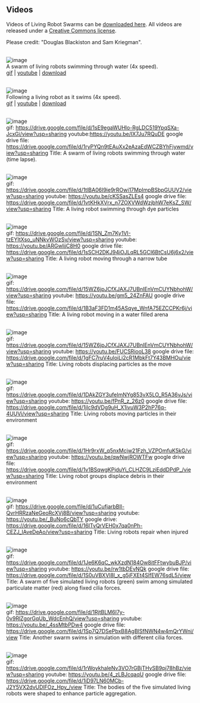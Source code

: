 ## Videos

Videos of Living Robot Swarms can be [downloaded here](https://drive.google.com/drive/folders/1NNSJ3VDxJ7g3M-iBCz3_hrFGCffJ4DHk).
All videos are released under a [Creative Commons license](http://creativecommons.org/licenses/by/4.0/). 
<br>

Please credit: "Douglas Blackiston and Sam Kriegman".
<br><br>

![image](https://LivingRobotSwarms.github.io/img/xxx) <br>
A swarm of living robots swimming through water (4x speed). <br>
[gif](https://drive.google.com/file/d/1VqSNJFw1RFFCayCYsbxumeVczu1BSabI/view) | 
[youtube](https://youtu.be/w-3hajBmo50) |
[download](https://drive.google.com/file/d/1zr42NWi7w_uvLkeyNr5AfsK5pySwBbso/view)
<br><br>

![image](https://LivingRobotSwarms.github.io/img/xxx) <br>
Following a living robot as it swims (4x speed). <br>
[gif](https://drive.google.com/file/d/1un9t1btxlowgrcKvdYwILllt31fPK-Gc/view) |
[youtube](https://youtu.be/dCy8oJOZWxs) |
[download](https://drive.google.com/file/d/1CPhxFOXP79mPMQqQPq7gVCBe3jrSq_ng/view)
<br><br>

![image](https://LivingRobotSwarms.github.io/img/xxx) <br>
gif: https://drive.google.com/file/d/1sE9egaWUHlo-RgLDC519YpqSXa-JcxGi/view?usp=sharing
youtube:https://youtu.be/IX7Ju7RQuDE
google drive file: https://drive.google.com/file/d/1ryPYQn9tEAuXx2eAzaEdWCZBYhFjywmd/view?usp=sharing
Title: A swarm of living robots swimming through water (time lapse).
<br><br>

![image](https://LivingRobotSwarms.github.io/img/xxx) <br>
gif: https://drive.google.com/file/d/1tlBA06I9ie9rROwi17MpImpBSbpGUUV2/view?usp=sharing
youtube: https://youtu.be/cKSSasZLEs4
google drive file: https://drive.google.com/file/d/1vtKHkXVrx_n7ZOXVWdWzjbhW7eKsZ_SW/view?usp=sharing
Title: A living robot swimming through dye particles
<br><br>

![image](https://LivingRobotSwarms.github.io/img/xxx) <br>
gif: https://drive.google.com/file/d/1SN_Zm7Ky1VI-tzEYItXso_uNNkvWOzSv/view?usp=sharing
youtube: https://youtu.be/ARGwljjC8H0
google drive file: https://drive.google.com/file/d/1sSCH2DKJ94iOJLqRL5GCI6BtCsU6j6x2/view?usp=sharing
Title: A living robot moving through a narrow tube
<br><br>

![image](https://LivingRobotSwarms.github.io/img/xxx) <br>
gif: https://drive.google.com/file/d/15WZ6jpJCfXJAXJ7UBnIEnVmCUYNbhohW/view?usp=sharing
youtube: https://youtu.be/gm5_24ZnFAU
google drive file: https://drive.google.com/file/d/1B3aF3FD1m45ASqye_WnfA75EZCCPKr6j/view?usp=sharing
Title: A living robot moving in a water filled arena
<br><br>

![image](https://LivingRobotSwarms.github.io/img/xxx) <br>
gif: https://drive.google.com/file/d/15WZ6jpJCfXJAXJ7UBnIEnVmCUYNbhohW/view?usp=sharing
youtube: https://youtu.be/FUCSRiooL38
google drive file: https://drive.google.com/file/d/1gFC7ruV4uloiLi2cR1MbkFt7Y43BMHOu/view?usp=sharing
Title: Living robots displacing particles as the move
<br><br>

![image](https://LivingRobotSwarms.github.io/img/xxx) <br>
gif: https://drive.google.com/file/d/1DAkZGY3ufeImNYg853vX5LO_R5A36vJs/view?usp=sharing
youtube: https://youtu.be/fPnR_z_26z0
google drive file: https://drive.google.com/file/d/1jIc9dVDg9uH_X1ivuW3P2hP76q-4UUVi/view?usp=sharing
Title: Living robots moving particles in their environment
<br><br>

![image](https://LivingRobotSwarms.github.io/img/xxx) <br>
gif: https://drive.google.com/file/d/1Hr9rxW_q5nxMcjw21Fzh_VZPOmfuK5kG/view?usp=sharing
youtube: https://youtu.be/qwNwjROWTFw
google drive file: https://drive.google.com/file/d/1v1BSqwgKPjduYi_CLHZC9LziEddDPdP_/view?usp=sharing
Title: Living robot groups displace debris in their environment
<br><br>

![image](https://LivingRobotSwarms.github.io/img/xxx) <br>
gif: https://drive.google.com/file/d/1uCufjarbBIl-QvrHRRzaNeGeoRcXVj8B/view?usp=sharing
youtube: https://youtu.be/_BuNo6cQbTY
google drive: https://drive.google.com/file/d/16ITvQrVEH0x7qa0nPh-CEZJ_IAveDeAo/view?usp=sharing
Title: Living robots repair when injured
<br><br>

![image](https://LivingRobotSwarms.github.io/img/xxx) <br>
gif: https://drive.google.com/file/d/1Je6K6qC_wkXzdN184Ow8itFFtwybuBJP/view?usp=sharing
youtube: https://youtu.be/rw1tbDEvNQk
google drive file: https://drive.google.com/file/d/1S0uVBXVl8l_x_g5jFXEt4SlfEW76sdL5/view
Title: A swarm of five simulated living robots (green) swim among simulated particulate matter (red) along fixed cilia forces. 
<br><br>

![image](https://LivingRobotSwarms.github.io/img/xxx) <br>
gif: https://drive.google.com/file/d/1RjtBLM6I7y-0v9RlZgorGqUb_WdcEnhQ/view?usp=sharing
youtube: https://youtu.be/_4ssMtbPDw4
google drive file: https://drive.google.com/file/d/1Sp7Q7DSePbxB8AgBlSfNWN4w4mQrYWni/view
Title: Another swarm swims in simulation with different cilia forces. 
<br><br>

![image](https://LivingRobotSwarms.github.io/img/xxx) <br>
gif: https://drive.google.com/file/d/1rWoykhaleNv3VO7rGBjTHvSB9pj78hBz/view?usp=sharing
youtube: https://youtu.be/4_zLBJcqaqU
google drive file: https://drive.google.com/file/d/1iD97LN60MCb-J2Y5VX2dvUDlFOz_Hpy_/view
Title: The bodies of the five simulated living robots were shaped to enhance particle aggregation.


